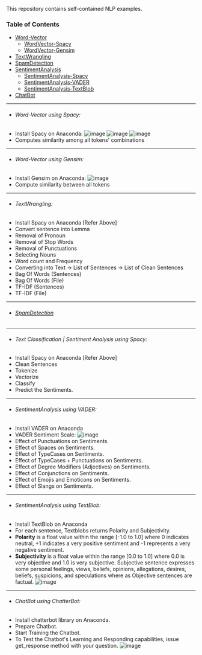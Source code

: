 This repository contains self-contained NLP examples.

### Table of Contents
  - <a href='#word-vector'>Word-Vector</a> 
    - <a href='#word-vector-spacy'>WordVector-Spacy</a> 
    - <a href='#word-vector-gensim'>WordVector-Gensim</a> 
  - <a href='#text-wrangling'>TextWrangling</a> 
  - <a href='#spam-detection'>SpamDetection</a> 
  - <a href='#sentiment-analysis'>SentimentAnalysis</a>
    - <a href='#sentiment-analysis-spacy'>SentimentAnalysis-Spacy</a>
    - <a href='#sentiment-analysis-vader'>SentimentAnalysis-VADER</a>
    - <a href='#sentiment-analysis-textblob'>SentimentAnalysis-TextBlob</a>
  - <a href='#chatbot'>ChatBot</a>   
  
<hr>

- ###### Word-Vector using Spacy:
- Install Spacy on Anaconda:
![image](https://user-images.githubusercontent.com/689226/50120718-83af1300-027c-11e9-85c1-7bacb4c129db.png)
![image](https://user-images.githubusercontent.com/689226/50121286-49df0c00-027e-11e9-9ab2-5a3e5875008b.png)
![image](https://user-images.githubusercontent.com/689226/50174045-228c4b80-031f-11e9-9546-c189b7f0acf8.png)
- Computes similarity among all tokens' combinations
 
<hr> 
  
- ###### Word-Vector using Gensim:
- Install Gensim on Anaconda:
![image](https://user-images.githubusercontent.com/689226/50122009-bbb85500-0280-11e9-926b-7510761bcff8.png)
- Compute similarity between all tokens
  
<hr>

- ###### TextWrangling:
- Install Spacy on Anaconda [Refer Above]
- Convert sentence into Lemma
- Removal of Pronoun 
- Removal of Stop Words
- Removal of Punctuations
- Selecting Nouns
- Word count and Frequency
- Converting into Text -> List of Sentences -> List of Clean Sentences
- Bag Of Words (Sentences)
- Bag Of Words (File)
- TF-IDF (Sentences)
- TF-IDF (File)

<hr>

- ###### [SpamDetection](https://github.com/rahulvaish/NaturalLanguageProcessing-Python/tree/SpamDetection) 

<hr>

- ###### Text Classification | Sentiment Analysis using Spacy:
- Install Spacy on Anaconda [Refer Above]
- Clean Sentences
- Tokenize
- Vectorize
- Classify
- Predict the Sentiments.

<hr>

- ###### SentimentAnalysis using VADER:
- Install VADER on Anaconda
- VADER Sentiment Scale:
![image](https://user-images.githubusercontent.com/689226/50122967-ddb3d680-0284-11e9-9a47-d59e8fdcb340.png)
- Effect of Punctuations on Sentiments.
- Effect of Spaces on Sentiments.
- Effect of TypeCases on Sentiments.
- Effect of TypeCases + Punctuations on Sentiments.
- Effect of Degree Modifiers (Adjectives) on Sentiments.
- Effect of Conjunctions on Sentiments.
- Effect of Emojis and Emoticons on Sentiments.
- Effect of Slangs on Sentiments.

<hr>

- ###### SentimentAnalysis using TextBlob:
- Install TextBlob on Anaconda 
- For each sentence, Textblobs returns Polarity and Subjectivity.  
- **Polarity** is a float value within the range [-1.0 to 1.0] where 0 indicates neutral, +1 indicates a very positive sentiment and -1    represents a very negative sentiment.
- **Subjectivity** is a float value within the range [0.0 to 1.0] where 0.0 is very objective and 1.0 is very subjective. Subjective  sentence expresses some personal feelings, views, beliefs, opinions, allegations, desires, beliefs, suspicions, and speculations where as Objective sentences are factual.
![image](https://user-images.githubusercontent.com/689226/50123800-29b44a80-0288-11e9-88ff-1fded1de452e.png)


<hr>

- ###### ChatBot using ChatterBot:
- Install chatterbot library on Anaconda.
- Prepare Chatbot.
- Start Training the Chatbot.
- To Test the Chatbot's Learning and Responding capabilities, issue get_response method with your question.
![image](https://user-images.githubusercontent.com/689226/50122157-4b5e0380-0281-11e9-8505-346ed795bec2.png)
